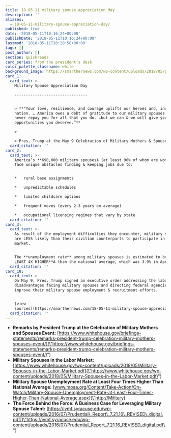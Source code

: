 ```yaml
---
title: 18.05.11 military spouse appreciation day
description: ''
aliases:
  - 18-05-11-military-spouse-appreciation-day/
published: true
date: '2018-05-11T10:16:24+00:00'
publishDate: '2018-05-11T10:16:24+00:00'
lastmod: '2018-05-11T10:20:58+00:00'
tags: []
post_author: []
section: quickreads
card_series: from the president’s desk
color_palette_classname: white
background_image: https://smarthernews.com/wp-content/uploads/2018/05/pexels-photo-794576.jpeg
card_1:
  card_text: >-
    Military Spouse Appreciation Day

    --------------------------------


    > **“Your love, resilience, and courage uplifts our heroes and, indeed, our
    nation. … America owes a debt of gratitude to our military spouses. We can
    never repay you for all that you do. …but we can & we will give you the
    opportunities you deserve.”**

    > 

    > Pres. Trump at the May 9 Celebration of Military Mothers & Spouses Event
  card_citation: ''
card_2:
  card_text: >-
    America’s **690,000 military spousesA (at least 90% of whom are women)**A
    face unique obstacles finding & keeping jobs due to:


    *   rural base assignments

    *   unpredictable schedules

    *   limited childcare options

    *   frequent moves (every 2-3 years on average)

    *   occupational licensing regimes that vary by state
  card_citation: ''
card_3:
  card_text: >-
    As result of the employment difficulties they encounter, military spouses
    are LESS likely than their civilian counterparts to participate in the labor
    market.


    The **unemployment rate** among military spouses is estimated to be **AT
    LEAST 4X HIGHER**A than the national average, which was 3.9% in April.
  card_citation: ''
card_10:
  card_text: >-
    On May 9, Pres. Trump signed an executive order addressing the labor market
    disadvantages facing military spouses and directing federal agencies to
    improve their military spouse employment & recruitment efforts.


    [view
    sources](https://smarthernews.com/18-05-11-military-spouse-appreciation-day/)
  card_citation: ''
---
```

*   **Remarks by President Trump at the Celebration of Military Mothers and Spouses Event:** [https://www.whitehouse.gov/briefings-statements/remarks-president-trump-celebration-military-mothers-spouses-event/](\"https://www.whitehouse.gov/briefings-statements/remarks-president-trump-celebration-military-mothers-spouses-event/\")
*   **Military Spouses in the Labor Market:** [https://www.whitehouse.gov/wp-content/uploads/2018/05/Military-Spouses-in-the-Labor-Market.pdf](\"https://www.whitehouse.gov/wp-content/uploads/2018/05/Military-Spouses-in-the-Labor-Market.pdf\")
*   **Military Spouse Unemployment Rate at Least Four Times Higher Than National Average:** [www.moaa.org/Content/Take-Action/On-Watch/Military-Spouse-Unemployment-Rate-at-Least-Four-Times-Higher-Than-National-Average.aspx](\"http://Military)
*   **The Force Behind the Force: A Business Case for Leveraging Military Spouse Talent:** [https://ivmf.syracuse.edu/wp-content/uploads/2016/07/Prudential\_Report\_7.21.16\_REVISED\_digital.pdf](\"https://ivmf.syracuse.edu/wp-content/uploads/2016/07/Prudential_Report_7.21.16_REVISED_digital.pdf\")